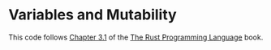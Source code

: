 # Variables and Mutability

This code follows [Chapter 3.1](https://doc.rust-lang.org/nightly/book/ch03-01-variables-and-mutability.html) of the [The Rust Programming Language](https://doc.rust-lang.org/nightly/book) book.
